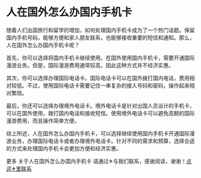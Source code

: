 # 人在国外怎么办国内手机卡

随着人们出国旅行和留学的增加，如何处理国内手机卡成为了一个热门话题。保留国内手机号码，能够方便和家人朋友联系，也能够接收重要的短信和通知。那么，人在国外怎么办国内手机卡呢？

首先，你可以选择将国内手机卡继续使用。在国外使用国内手机卡，需要开通国际漫游业务。但是，国际漫游费用通常较高，因此这种方式并不经济实惠。

其次，你可以选择办理国际电话卡。国际电话卡可以在国外拨打国内电话，费用相对较低。不过，使用国际电话卡需要记住一串复杂的接入号码和密码，操作起来相对繁琐。

最后，你还可以选择办理境外电话卡。境外电话卡是针对出国人员设计的手机卡，可以在国外使用，拨打国内电话和接收短信。使用境外电话卡可以避免高额的国际漫游费用，而且操作简单方便。

综上所述，人在国外怎么办国内手机卡，可以选择继续使用国内手机卡开通国际漫游业务，办理国际电话卡或者办理境外电话卡。针对不同的需求和预算，选择合适的方式来处理国内手机卡会更加方便和经济实惠。

更多 关于人在国外怎么办国内手机卡 请通过✈与我们联系，感谢阅读，谢谢！[点这✈里联系](https://a.k02.cc)